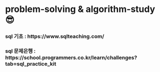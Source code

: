 #  problem-solving & algorithm-study 😎

<h3>sql 기초 : https://www.sqlteaching.com/</h3>
<h3>sql 문제은행 : https://school.programmers.co.kr/learn/challenges?tab=sql_practice_kit</h3>
